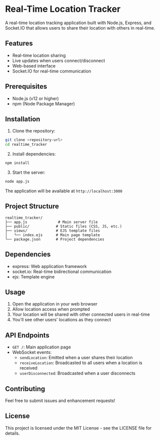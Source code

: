 
# Real-Time Location Tracker

A real-time location tracking application built with Node.js, Express, and Socket.IO that allows users to share their location with others in real-time.

## Features

- Real-time location sharing
- Live updates when users connect/disconnect
- Web-based interface
- Socket.IO for real-time communication

## Prerequisites

- Node.js (v12 or higher)
- npm (Node Package Manager)

## Installation

1. Clone the repository:
```bash
git clone <repository-url>
cd realtime_tracker
```

2. Install dependencies:
```bash
npm install
```

3. Start the server:
```bash
node app.js
```

The application will be available at `http://localhost:3000`

## Project Structure

```
realtime_tracker/
├── app.js              # Main server file
├── public/            # Static files (CSS, JS, etc.)
├── views/             # EJS template files
│   └── index.ejs      # Main page template
└── package.json       # Project dependencies
```

## Dependencies

- express: Web application framework
- socket.io: Real-time bidirectional communication
- ejs: Template engine

## Usage

1. Open the application in your web browser
2. Allow location access when prompted
3. Your location will be shared with other connected users in real-time
4. You'll see other users' locations as they connect

## API Endpoints

- `GET /`: Main application page
- WebSocket events:
  - `sendLocation`: Emitted when a user shares their location
  - `receiveLocation`: Broadcasted to all users when a location is received
  - `userDisconnected`: Broadcasted when a user disconnects

## Contributing

Feel free to submit issues and enhancement requests!

## License

This project is licensed under the MIT License - see the LICENSE file for details.
